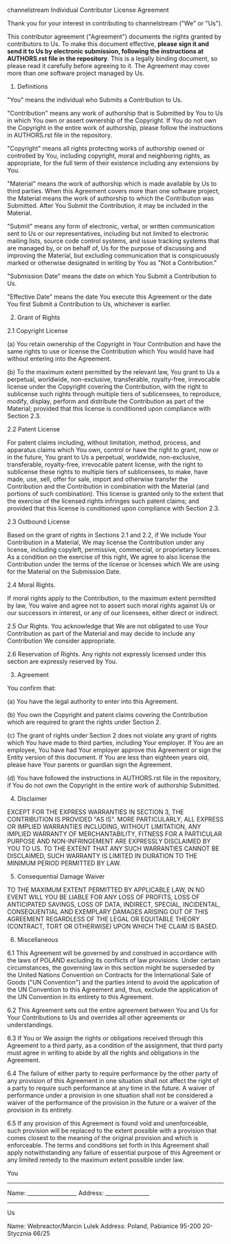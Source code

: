 channelstream Individual Contributor License Agreement

Thank you for your interest in contributing to channelstream ("We" or "Us").

This contributor agreement ("Agreement") documents the rights granted by contributors to Us. 
To make this document effective, **please sign it and send it to Us by electronic submission, 
following the instructions at AUTHORS.rst file in the repository**. 
This is a legally binding document, so please read it carefully before agreeing to it. 
The Agreement may cover more than one software project managed by Us.

1. Definitions

"You" means the individual who Submits a Contribution to Us.

"Contribution" means any work of authorship that is Submitted by You to Us in which 
You own or assert ownership of the Copyright. If You do not own the Copyright in the entire 
work of authorship, please follow the instructions in AUTHORS.rst file in the repository.

"Copyright" means all rights protecting works of authorship owned or controlled by You, 
including copyright, moral and neighboring rights, as appropriate, for the full term of 
their existence including any extensions by You.

"Material" means the work of authorship which is made available by Us to third parties. 
When this Agreement covers more than one software project, the Material means the work of 
authorship to which the Contribution was Submitted. After You Submit the Contribution, 
it may be included in the Material.

"Submit" means any form of electronic, verbal, or written communication sent to Us or our 
representatives, including but not limited to electronic mailing lists, source code 
control systems, and issue tracking systems that are managed by, or on behalf of, Us for 
the purpose of discussing and improving the Material, but excluding communication that 
is conspicuously marked or otherwise designated in writing by You as "Not a Contribution."

"Submission Date" means the date on which You Submit a Contribution to Us.

"Effective Date" means the date You execute this Agreement or 
the date You first Submit a Contribution to Us, whichever is earlier.

2. Grant of Rights

2.1 Copyright License

(a) You retain ownership of the Copyright in Your Contribution and have the same rights to use or 
license the Contribution which You would have had without entering into the Agreement.

(b) To the maximum extent permitted by the relevant law, You grant to Us a perpetual, 
worldwide, non-exclusive, transferable, royalty-free, irrevocable license under the 
Copyright covering the Contribution, with the right to sublicense such rights through 
multiple tiers of sublicensees, to reproduce, modify, display, perform and distribute 
the Contribution as part of the Material; provided that this license is conditioned upon 
compliance with Section 2.3.

2.2 Patent License

For patent claims including, without limitation, method, process, and apparatus 
claims which You own, control or have the right to grant, now or in the future, You grant to Us 
a perpetual, worldwide, non-exclusive, transferable, royalty-free, irrevocable patent license, 
with the right to sublicense these rights to multiple tiers of sublicensees, to make, have made, 
use, sell, offer for sale, import and otherwise transfer the Contribution and the Contribution 
in combination with the Material (and portions of such combination). This license is granted 
only to the extent that the exercise of the licensed rights infringes such patent claims; 
and provided that this license is conditioned upon compliance with Section 2.3.

2.3 Outbound License

Based on the grant of rights in Sections 2.1 and 2.2, if We include Your Contribution in a 
Material, We may license the Contribution under any license, including copyleft, permissive, 
commercial, or proprietary licenses. As a condition on the exercise of this right, 
We agree to also license the Contribution under the terms of the license or licenses which 
We are using for the Material on the Submission Date.

2.4 Moral Rights. 

If moral rights apply to the Contribution, to the maximum extent permitted by law, 
You waive and agree not to assert such moral rights against Us or our successors in interest, 
or any of our licensees, either direct or indirect.

2.5 Our Rights. You acknowledge that We are not obligated to use Your Contribution as part of 
the Material and may decide to include any Contribution We consider appropriate.

2.6 Reservation of Rights. Any rights not expressly licensed under this section are 
expressly reserved by You.

3. Agreement

You confirm that:

(a) You have the legal authority to enter into this Agreement.

(b) You own the Copyright and patent claims covering the Contribution
    which are required to grant the rights under Section 2.

(c) The grant of rights under Section 2 does not violate any grant of rights which 
    You have made to third parties, including Your employer. 
    If You are an employee, You have had Your employer approve this Agreement or 
    sign the Entity version of this document. If You are less than eighteen years old, 
    please have Your parents or guardian sign the Agreement.

(d) You have followed the instructions in AUTHORS.rst file in the repository, 
if You do not own the Copyright in the entire work of authorship Submitted.

4. Disclaimer

EXCEPT FOR THE EXPRESS WARRANTIES IN SECTION 3, THE CONTRIBUTION IS PROVIDED "AS IS". 
MORE PARTICULARLY, ALL EXPRESS OR IMPLIED WARRANTIES INCLUDING, WITHOUT LIMITATION, 
ANY IMPLIED WARRANTY OF MERCHANTABILITY, FITNESS FOR A PARTICULAR PURPOSE AND NON-INFRINGEMENT 
ARE EXPRESSLY DISCLAIMED BY YOU TO US. TO THE EXTENT THAT ANY SUCH WARRANTIES CANNOT BE DISCLAIMED, 
SUCH WARRANTY IS LIMITED IN DURATION TO THE MINIMUM PERIOD PERMITTED BY LAW.

5. Consequential Damage Waiver

TO THE MAXIMUM EXTENT PERMITTED BY APPLICABLE LAW, IN NO EVENT WILL YOU BE LIABLE FOR ANY 
LOSS OF PROFITS, LOSS OF ANTICIPATED SAVINGS, LOSS OF DATA, INDIRECT, SPECIAL, INCIDENTAL, 
CONSEQUENTIAL AND EXEMPLARY DAMAGES ARISING OUT OF THIS AGREEMENT REGARDLESS OF THE LEGAL OR 
EQUITABLE THEORY (CONTRACT, TORT OR OTHERWISE) UPON WHICH THE CLAIM IS BASED.

6. Miscellaneous

6.1 This Agreement will be governed by and construed in accordance with the laws of POLAND 
excluding its conflicts of law provisions. Under certain circumstances, the governing law 
in this section might be superseded by the United Nations Convention on Contracts for the 
International Sale of Goods ("UN Convention") and the parties intend to avoid the application of 
the UN Convention to this Agreement and, thus, exclude the application of the UN Convention 
in its entirety to this Agreement.

6.2 This Agreement sets out the entire agreement between You and Us for Your Contributions to 
Us and overrides all other agreements or understandings.

6.3 If You or We assign the rights or obligations received through this Agreement to a third party, 
as a condition of the assignment, that third party must agree in writing to abide by all the rights 
and obligations in the Agreement.

6.4 The failure of either party to require performance by the other party of any provision of this 
Agreement in one situation shall not affect the right of a party to require such performance 
at any time in the future. A waiver of performance under a provision in one situation shall not be 
considered a waiver of the performance of the provision in the future or a waiver 
of the provision in its entirety.

6.5 If any provision of this Agreement is found void and unenforceable, such provision will 
be replaced to the extent possible with a provision that comes closest to the meaning of the 
original provision and which is enforceable. The terms and conditions set forth in this 
Agreement shall apply notwithstanding any failure of essential purpose of this Agreement or 
any limited remedy to the maximum extent possible under law.

You
________________________
Name: __________________
Address: ________________
________________________

Us

Name: Webreactor/Marcin Lulek
Address: Poland,
         Pabianice 95-200
         20-Stycznia 66/25
